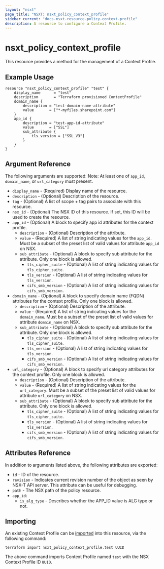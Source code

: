 ```yaml
---
layout: "nsxt"
page_title: "NSXT: nsxt_policy_context_profile"
sidebar_current: "docs-nsxt-resource-policy-context-profile"
description: A resource to configure a Context Profile.
---
```


# nsxt_policy_context_profile

This resource provides a method for the management of a Context Profile.
 
## Example Usage

```hcl
resource "nsxt_policy_context_profile" "test" {
    display_name      = "test"
    description       = "Terraform provisioned ContextProfile"
    domain_name {
        description = "test-domain-name-attribute"
        value       = ["*-myfiles.sharepoint.com"]
    }
    app_id {
        description = "test-app-id-attribute"
        value       = ["SSL"]
        sub_attribute {
            tls_version = ["SSL_V3"]
        }
    }
}

```

## Argument Reference

The following arguments are supported:
Note: At least one of `app_id`, `domain_name`, or `url_category` must present.

* `display_name` - (Required) Display name of the resource.
* `description` - (Optional) Description of the resource.
* `tag` - (Optional) A list of scope + tag pairs to associate with this resource.
* `nsx_id` - (Optional) The NSX ID of this resource. If set, this ID will be used to create the resource.
* `app_id` - (Optional) A block to specify app id attributes for the context profile. 
  * `description` - (Optional) Description of the attribute.
  * `value` - (Required) A list of string indicating values for the `app_id`. Must be a subset of the preset list of valid values for attribute `app_id` on NSX.
  * `sub_attribute` - (Optional) A block to specify sub attribute for the attribute. Only one block is allowed.
    * `tls_cipher_suite` - (Optional) A list of string indicating values for `tls_cipher_suite`.
    * `tls_version` - (Optional) A list of string indicating values for `tls_version`.
    * `cifs_smb_version` - (Optional) A list of string indicating values for `cifs_smb_version`.
* `domain_name` - (Optional) A block to specify domain name (FQDN) attributes for the context profile. Only one block is allowed.
  * `description` - (Optional) Description of the attribute.
  * `value` - (Required) A list of string indicating values for the `domain_name`. Must be a subset of the preset list of valid values for attribute `domain_name` on NSX.
  * `sub_attribute` - (Optional) A block to specify sub attribute for the attribute. Only one block is allowed.
    * `tls_cipher_suite` - (Optional) A list of string indicating values for `tls_cipher_suite`.
    * `tls_version` - (Optional) A list of string indicating values for `tls_version`.
    * `cifs_smb_version` - (Optional) A list of string indicating values for `cifs_smb_version`.
* `url_category` - (Optional) A block to specify url category attributes for the context profile. Only one block is allowed.
  * `description` - (Optional) Description of the attribute.
  * `value` - (Required) A list of string indicating values for the `url_category`. Must be a subset of the preset list of valid values for attribute `url_category` on NSX.
  * `sub_attribute` - (Optional) A block to specify sub attribute for the attribute. Only one block is allowed.
    * `tls_cipher_suite` - (Optional) A list of string indicating values for `tls_cipher_suite`.
    * `tls_version` - (Optional) A list of string indicating values for `tls_version`.
    * `cifs_smb_version` - (Optional) A list of string indicating values for `cifs_smb_version`.
 
## Attributes Reference

In addition to arguments listed above, the following attributes are exported:

* `id` - ID of the resource.
* `revision` - Indicates current revision number of the object as seen by NSX-T API server. This attribute can be useful for debugging.
* `path` - The NSX path of the policy resource.
* `app_id`:
  * `is_alg_type` - Describes whether the APP_ID value is ALG type or not.

## Importing

An existing Context Profile can be [imported][docs-import] into this resource, via the following command:

[docs-import]: /docs/import/index.html

```
terraform import nsxt_policy_context_profile.test UUID
```

The above command imports Context Profile named `test` with the NSX Context Profile ID `UUID`.
